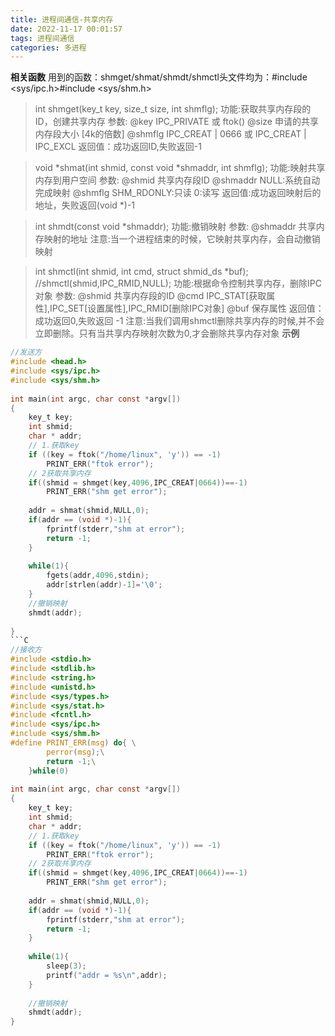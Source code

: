 ```yaml
---
title: 进程间通信-共享内存
date: 2022-11-17 00:01:57
tags: 进程间通信
categories: 多进程
---
```

__相关函数__
用到的函数：shmget/shmat/shmdt/shmctl头文件均为：#include <sys/ipc.h>#include <sys/shm.h><!--more-->
>int shmget(key_t key, size_t size, int shmflg);
功能:获取共享内存段的ID，创建共享内存
参数:
        @key IPC_PRIVATE 或 ftok() 
        @size 申请的共享内存段大小 [4k的倍数]
        @shmflg IPC_CREAT | 0666 或 IPC_CREAT | IPC_EXCL 
返回值：成功返回ID,失败返回-1 

>void *shmat(int shmid, const void *shmaddr, int shmflg);
功能:映射共享内存到用户空间 
参数:
        @shmid 共享内存段ID 
        @shmaddr  NULL:系统自动完成映射 
        @shmflg SHM_RDONLY:只读   0:读写
返回值:成功返回映射后的地址，失败返回(void *)-1 

>int shmdt(const void *shmaddr);
功能:撤销映射
参数:
        @shmaddr 共享内存映射的地址 
注意:当一个进程结束的时候，它映射共享内存，会自动撤销映射

>int shmctl(int shmid, int cmd, struct shmid_ds *buf);
//shmctl(shmid,IPC_RMID,NULL);
功能:根据命令控制共享内存，删除IPC对象
参数:
        @shmid 共享内存段的ID 
        @cmd IPC_STAT[获取属性],IPC_SET[设置属性],IPC_RMID[删除IPC对象]
        @buf 保存属性 
返回值：成功返回0,失败返回 -1 
注意:当我们调用shmctl删除共享内存的时候,并不会立即删除。只有当共享内存映射次数为0,才会删除共享内存对象
__示例__
```C
//发送方
#include <head.h>
#include <sys/ipc.h>
#include <sys/shm.h>
 
int main(int argc, char const *argv[])
{
    key_t key;
    int shmid;
    char * addr;
    // 1.获取key
    if ((key = ftok("/home/linux", 'y')) == -1)
        PRINT_ERR("ftok error");
    // 2获取共享内存
    if((shmid = shmget(key,4096,IPC_CREAT|0664))==-1)
        PRINT_ERR("shm get error");
 
    addr = shmat(shmid,NULL,0);
    if(addr == (void *)-1){
        fprintf(stderr,"shm at error");
        return -1;
    }
 
    while(1){
        fgets(addr,4096,stdin);
        addr[strlen(addr)-1]='\0'; 
    }
    //撤销映射
    shmdt(addr);
 
} 
```C
//接收方
#include <stdio.h>
#include <stdlib.h>
#include <string.h>
#include <unistd.h>
#include <sys/types.h>
#include <sys/stat.h>
#include <fcntl.h>
#include <sys/ipc.h>
#include <sys/shm.h>
#define PRINT_ERR(msg) do{ \
        perror(msg);\
        return -1;\
    }while(0)
 
int main(int argc, char const *argv[])
{
    key_t key;
    int shmid;
    char * addr;
    // 1.获取key
    if ((key = ftok("/home/linux", 'y')) == -1)
        PRINT_ERR("ftok error");
    // 2获取共享内存
    if((shmid = shmget(key,4096,IPC_CREAT|0664))==-1)
        PRINT_ERR("shm get error");
 
    addr = shmat(shmid,NULL,0);
    if(addr == (void *)-1){
        fprintf(stderr,"shm at error");
        return -1;
    }
 
    while(1){
        sleep(3);
        printf("addr = %s\n",addr);
    }
 
    //撤销映射
    shmdt(addr);
}
```